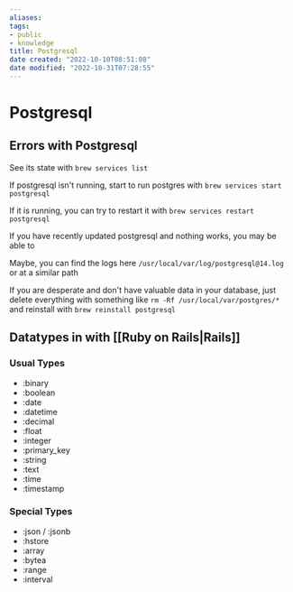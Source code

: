 ```yaml
---
aliases: 
tags: 
- public
- knowledge
title: Postgresql
date created: "2022-10-10T08:51:08"
date modified: "2022-10-31T07:28:55"
---
```


# Postgresql

## Errors with Postgresql

See its state with `brew services list`

If postgresql isn't running, start to run postgres with `brew services start postgresql`

If it is running, you can try to restart it with `brew services restart postgresql`

If you have recently updated postgresql and nothing works, you may be able to

Maybe, you can find the logs here `/usr/local/var/log/postgresql@14.log` or at a similar path

If you are desperate and don't have valuable data in your database, just delete everything with something like `rm -Rf /usr/local/var/postgres/*` and reinstall with `brew reinstall postgresql`

## Datatypes in with [[Ruby on Rails|Rails]]

### Usual Types

- :binary
- :boolean
- :date
- :datetime
- :decimal
- :float
- :integer
- :primary_key
- :string
- :text
- :time
- :timestamp

### Special Types

- :json / :jsonb
- :hstore
- :array
- :bytea
- :range
- :interval
